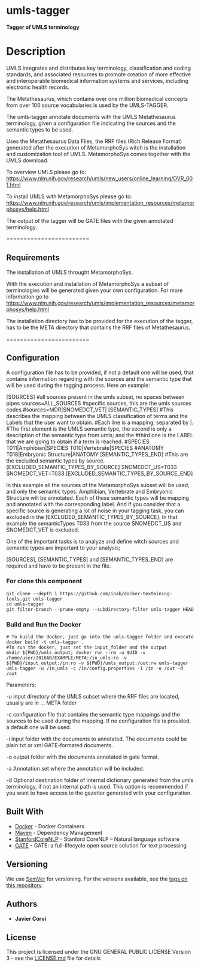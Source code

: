 # umls-tagger

<b>Tagger of UMLS terminology</b>   

# Description

UMLS integrates and distributes key terminology, classification and coding standards, and associated resources to promote creation of more effective and interoperable biomedical information systems and services, including electronic health records. 

The Metathesaurus, which contains over one million biomedical concepts from over 100 source vocabularies is used by the UMLS-TAGGER.

The umls-tagger annotate documents with the UMLS Metathesaurus terminology, given a configuration file indicating the sources and the semantic types to be used.  

Uses the Metathesaurus Data Files, the RRF files (Rich Release Format) generated after the execution of MetamorphoSys witch is the installation and customization tool of UMLS. MetamorphoSys comes together with the UMLS download.

To overview UMLS please go to: 
https://www.nlm.nih.gov/research/umls/new_users/online_learning/OVR_001.html 

To install UMLS with MetamorphoSys please go to: 
https://www.nlm.nih.gov/research/umls/implementation_resources/metamorphosys/help.html

The output of the tagger will be GATE files with the given annotated terminology. 

========================

## Requirements

The installation of UMLS throught MetamorphoSys.   

With the execution and installation of MetamorphoSys a subset of terminologies will be generated given your own configuration.  For more information go to https://www.nlm.nih.gov/research/umls/implementation_resources/metamorphosys/help.html

The installation directory has to be provided for the execution of the tagger, has to be the META directory that contains the RRF files of Metathesaurus.

========================

## Configuration

A configuration file has to be provided, if not a default one will be used, that contains information regarding with the sources and the semantic type that will be used during the tagging process.
Here an example:

[SOURCES]
#all sources present in the umls subset, no spaces between pipes
sources=ALL_SOURCES
#specific sources, this are the umls sources codes
#sources=MDR|SNOMEDCT_VET|
[SEMANTIC_TYPES]
#This describes the mapping between the UMLS classification of terms and the Labels that the user want to obtain.
#Each line is a mapping; separated by |.
#The first element is the UMLS semantic type, the second is only a description of the semantic type from umls; and the 
#third one is the LABEL that we are going to obtain if a term is reached.
#SPECIES
T011|Amphibian|SPECIES
T010|Vertebrate|SPECIES
#ANATOMY
T018|Embryonic Structure|ANATOMY
[SEMANTIC_TYPES_END]
#This are the excluded semantic types by source.
[EXCLUDED_SEMANTIC_TYPES_BY_SOURCE]
SNOMEDCT_US=T033
SNOMEDCT_VET=T033
[EXCLUDED_SEMANTIC_TYPES_BY_SOURCE_END]

In this example all the sources of the MetamorphoSys subset will be used; and only the semantic types:  Amphibian, Vertebrate and Embryonic Structure will be annotated.  Each of these semantic types will 
be mapping and annotated with the corresponding label.  And if you consider that a specific source is generating a lot of noise in your tagging task, you can excluded in the [EXCLUDED_SEMANTIC_TYPES_BY_SOURCE].
In that example the semanticTypes T033 from the source SNOMEDCT_US and SNOMEDCT_VET is excluded.

One of the important tasks is to analyze and define witch sources and semantic types are important to your analysis;  

[SOURCES], [SEMANTIC_TYPES] and [SEMANTIC_TYPES_END] are required and have to be present in the file.

### For clone this component

	git clone --depth 1 https://github.com/inab/docker-textmining-tools.git umls-tagger
	cd umls-tagger
	git filter-branch --prune-empty --subdirectory-filter umls-tagger HEAD

### Build and Run the Docker 

	# To build the docker, just go into the umls-tagger folder and execute
	docker build -t umls-tagger .
	#To run the docker, just set the input_folder and the output
	mkdir ${PWD}/umls_output; docker run --rm -u $UID -v /home/user/2018AB/EXAMPLE/META:/in_umls:ro -v ${PWD}/input_output:/in:ro -v ${PWD}/umls_output:/out:rw umls-tagger umls-tagger -u /in_umls -c /in/config.properties -i /in -o /out -d /out
		
Parameters:
<p>
-u input directory of the UMLS subset where the RRF files are located,  usually are in ... META folder
</p>
<p>
-c configuration file that contains the semantic type mappings and the sources to be used during the mapping.  If no configuration file is provided, a default one will be used.
</p>
<p>
-i input folder with the documents to annotated. The documents could be plain txt or xml GATE-formated documents.
</p>
<p>
-o output folder with the documents annotated in gate format.
</p>
<p>
-a Annotation set where the annotation will be included.
</p>
<p>
-d Optional destination folder of internal dictionary generated from the umls terminology, if not an internal path is used. This option is recommended if you want to have access to the gazetter generated with your configuration. 
</p>

## Built With

* [Docker](https://www.docker.com/) - Docker Containers
* [Maven](https://maven.apache.org/) - Dependency Management
* [StanfordCoreNLP](https://stanfordnlp.github.io/CoreNLP/) - Stanford CoreNLP – Natural language software
* [GATE](https://gate.ac.uk/overview.html) - GATE: a full-lifecycle open source solution for text processing

## Versioning

We use [SemVer](http://semver.org/) for versioning. For the versions available, see the [tags on this repository](https://github.com/inab/docker-textmining-tools/edit/master/nlp-standard-preprocessing/tags). 

## Authors

* **Javier Corvi** 


## License

This project is licensed under the GNU GENERAL PUBLIC LICENSE Version 3 - see the [LICENSE.md](LICENSE.md) file for details

		
		

